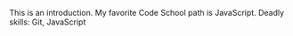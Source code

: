 This is an introduction.
My favorite Code School path is JavaScript.
Deadly skills: Git, JavaScript
